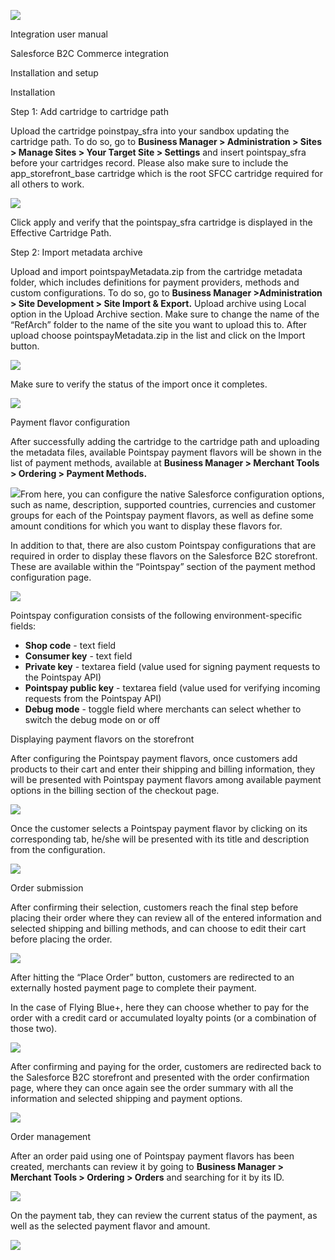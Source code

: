 ﻿![](../output_images/PointspaySalesforceB2C_CommerceInstallationGuideImages/PointspaySalesforceB2C_Commerce_installationGuide1.png)

Integration user manual

Salesforce B2C Commerce integration


Installation and setup

Installation

Step 1: Add cartridge to cartridge path

Upload the cartridge poinstpay\_sfra into your sandbox updating the cartridge path. To do so, go to **Business Manager > Administration > Sites > Manage Sites > Your Target Site > Settings** and insert pointspay\_sfra before your cartridges record. Please also make sure to include the app\_storefront\_base cartridge which is the root SFCC cartridge required for all others to work.

![](../output_images/PointspaySalesforceB2C_CommerceInstallationGuideImages/PointspaySalesforceB2C_Commerce_installationGuide2.png)

Click apply and verify that the pointspay\_sfra cartridge is displayed in the Effective Cartridge Path.

<a name="_page2_x72.00_y506.77"></a>Step 2: Import metadata archive

Upload and import pointspayMetadata.zip from the cartridge metadata folder, which includes definitions for payment providers, methods and custom configurations. To do so, go to **Business Manager >Administration > Site Development > Site Import & Export.** Upload archive using Local option in the Upload Archive section. Make sure to change the name of the “RefArch” folder to the name of the site you want to upload this to. After upload choose pointspayMetadata.zip in the list and click on the Import button.

![](../output_images/PointspaySalesforceB2C_CommerceInstallationGuideImages/PointspaySalesforceB2C_Commerce_installationGuide3.png)

Make sure to verify the status of the import once it completes.

![](../output_images/PointspaySalesforceB2C_CommerceInstallationGuideImages/PointspaySalesforceB2C_Commerce_installationGuide4.png)

<a name="_page3_x72.00_y339.70"></a>Payment flavor configuration

After successfully adding the cartridge to the cartridge path and uploading the metadata files, available Pointspay payment flavors will be shown in the list of payment methods, available at **Business Manager > Merchant Tools > Ordering > Payment Methods.**

![](../output_images/PointspaySalesforceB2C_CommerceInstallationGuideImages/PointspaySalesforceB2C_Commerce_installationGuide5.png)From here, you can configure the native Salesforce configuration options, such as name, description, supported countries, currencies and customer groups for each of the Pointspay payment flavors, as well as define some amount conditions for which you want to display these flavors for.

In addition to that, there are also custom Pointspay configurations that are required in order to display these flavors on the Salesforce B2C storefront. These are available within the “Pointspay” section of the payment method configuration page.

![](../output_images/PointspaySalesforceB2C_CommerceInstallationGuideImages/PointspaySalesforceB2C_Commerce_installationGuide6.png)

Pointspay configuration consists of the following environment-specific fields:

- **Shop code** - text field
- **Consumer key** - text field
- **Private key** - textarea field (value used for signing payment requests to the Pointspay API)
- **Pointspay public key** - textarea field (value used for verifying incoming requests from the Pointspay API)
- **Debug mode** - toggle field where merchants can select whether to switch the debug mode on or off

<a name="_page4_x72.00_y522.12"></a>Displaying payment flavors on the storefront

After configuring the Pointspay payment flavors, once customers add products to their cart and enter their shipping and billing information, they will be presented with Pointspay payment flavors among available payment options in the billing section of the checkout page.

![](../output_images/PointspaySalesforceB2C_CommerceInstallationGuideImages/PointspaySalesforceB2C_Commerce_installationGuide7.png)

Once the customer selects a Pointspay payment flavor by clicking on its corresponding tab, he/she will be presented with its title and description from the configuration.

![](../output_images/PointspaySalesforceB2C_CommerceInstallationGuideImages/PointspaySalesforceB2C_Commerce_installationGuide8.png)

<a name="_page7_x72.00_y72.00"></a>Order submission

After confirming their selection, customers reach the final step before placing their order where they can review all of the entered information and selected shipping and billing methods, and can choose to edit their cart before placing the order.

![](../output_images/PointspaySalesforceB2C_CommerceInstallationGuideImages/PointspaySalesforceB2C_Commerce_installationGuide9.png)

After hitting the “Place Order” button, customers are redirected to an externally hosted payment page to complete their payment.

In the case of Flying Blue+, here they can choose whether to pay for the order with a credit card or accumulated loyalty points (or a combination of those two).

![](../output_images/PointspaySalesforceB2C_CommerceInstallationGuideImages/PointspaySalesforceB2C_Commerce_installationGuide10.png)

After confirming and paying for the order, customers are redirected back to the Salesforce B2C storefront and presented with the order confirmation page, where they can once again see the order summary with all the information and selected shipping and payment options.

![](../output_images/PointspaySalesforceB2C_CommerceInstallationGuideImages/PointspaySalesforceB2C_Commerce_installationGuide11.png)

<a name="_page10_x72.00_y72.00"></a>Order management

After an order paid using one of Pointspay payment flavors has been created, merchants can review it by going to **Business Manager > Merchant Tools > Ordering > Orders** and searching for it by its ID.

![](../output_images/PointspaySalesforceB2C_CommerceInstallationGuideImages/PointspaySalesforceB2C_Commerce_installationGuide12.png)

On the payment tab, they can review the current status of the payment, as well as the selected payment flavor and amount.

![](../output_images/PointspaySalesforceB2C_CommerceInstallationGuideImages/PointspaySalesforceB2C_Commerce_installationGuide13.png)

